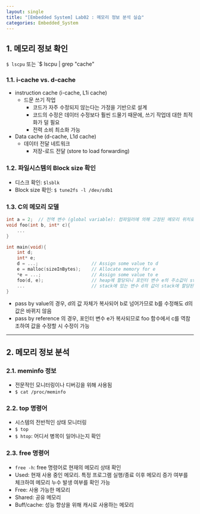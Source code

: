 ```yaml
---
layout: single
title: "[Embedded System] Lab02 : 메모리 정보 분석 실습"
categories: Embedded_System
---
```


## 1. 메모리 정보 확인

`$ lscpu` 또는 `$ lscpu | grep "cache"

### 1.1. i-cache vs. d-cache

- instruction cache (i-cache, L1i cache)
  - 드문 쓰기 작업
    - 코드가 자주 수정되지 않는다는 가정을 기반으로 설계
    - 코드의 수정은 데이터 수정보다 훨씬 드물기 때문에, 쓰기 작업데 대한 최적화가 덜 필요
    - 전력 소비 최소화 가능
- Data cache (d-cache, L1d cache)
  - 데이터 전달 네트워크
    - 저장-로드 전달 (store to load forwarding)

### 1.2. 파일시스템의 Block size 확인

- 디스크 확인: `$lsblk`
- Block size 확인: `$ tune2fs -l /dev/sdb1`

### 1.3. C의 메모리 모델

```c
int a = 2;  // 전역 변수 (global variable): 컴파일러에 의해 고정된 메모리 위치로 할당
void foo(int b, int* c){
    ...
}

int main(void){
    int d;
    int* e;
    d = ...;                    // Assign some value to d
    e = malloc(sizeInBytes);    // Allocate memory for e
    *e = ...;                   // Assign some value to e
    foo(d, e);                  // heap에 할당되니 포인터 변수 e의 주소값이 stack 변수 c에 저장됨 (pass by reference)
    ...                         // stack에 있는 변수 d의 값이 stack에 할당된 변수 b로 복사됨 (pass by value)
}
```

- pass by value의 경우, d의 값 자체가 복사되어 b로 넘어가므로 b를 수정해도 d의 값은 바뀌지 않음 
- pass by reference 의 경우, 포인터 변수 e가 복사되므로 foo 함수에서 c를 역참조하여 값을 수정할 시 수정이 가능

---

## 2. 메모리 정보 분석

### 2.1. meminfo 정보

- 전문적인 모니터링이나 디버깅을 위해 사용됨
- `$ cat /proc/meminfo`

### 2.2. top 명령어

- 시스템의 전반적인 상태 모니터링
- `$ top`
- `$ htop`: 어디서 병목이 일어나는지 확인

### 2.3. free 명령어

- `free -h`: free 명령어로 현재의 메모리 상태 확인
- Used: 현재 사용 중인 메모리. 특정 프로그램 실행/종료 이후 메모리 증가 여부를 체크하여 메모리 누수 발생 여부를 확인 가능
- Free: 사용 가능한 메모리
- Shared: 공유 메모리
- Buff/cache: 성능 향상을 위해 캐시로 사용하는 메모리